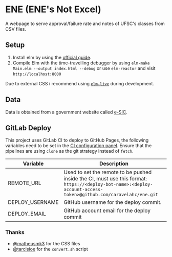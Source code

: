 # ENE (ENE's Not Excel)

A webpage to serve approval/failure rate and notes of UFSC's classes from CSV files.

## Setup
1. Install elm by using the [official guide](https://guide.elm-lang.org/install.html).
2. Compile Elm with the time-travelling debugger by using
`elm-make Main.elm --output index.html --debug`
or use `elm-reactor` and visit `http://localhost:8000`

Due to external CSS i recommend using [`elm-live`](https://github.com/wking-io/elm-live) during development.

## Data
Data is obtained from a government website called [e-SIC](https://esic.cgu.gov.br/).

## GitLab Deploy
This project uses GitLab CI to deploy to GitHub Pages, the following variables need to be set in the [CI configuration panel](https://gitlab.com/caravelahc/ene/-/settings/ci_cd).
Ensure that the pipelines are using `clone` as the git strategy instead of `fetch`.

Variable|Description
|-|-|
REMOTE_URL|Used to set the remote to be pushed inside the CI, must use this format: `https://<deploy-bot-name>:<deploy-account-access-token>@github.com/caravelahc/ene.git`
DEPLOY_USERNAME|GitHub username for the deploy commit.
DEPLOY_EMAIL|GitHub account email for the deploy commit

### Thanks
- [@matheusmk3](https://github.com/MatheusMK3) for the CSS files
- [@tarcisioe](https://github.com/tarcisioe/) for the `convert.sh` script
